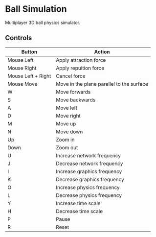# Ball Simulation
Multiplayer 3D ball physics simulator.


## Controls
| Button        | Action           |
| ------------- |---------------|
| Mouse Left      | Apply attraction force |
| Mouse Right      | Apply repultion force | 
| Mouse Left + Right | Cancel force |
| Mouse Move | Move in the plane parallel to the surface |
| W | Move forwards    |
| S | Move backwards      |
| A | Move left      |
| D | Move right      |
| M | Move up |
| N | Move down |
| Up | Zoom in      |
| Down | Zoom out      |
| U | Increase network frequency |
| J | Decrease network frequency |
| I | Increase graphics frequency |
| K | Decrease graphics frequency |
| O | Increase physics frequency |
| L | Decrease physics frequency |
| Y | Increase time scale |
| H | Decrease time scale |
| P | Pause |
| R | Reset |

